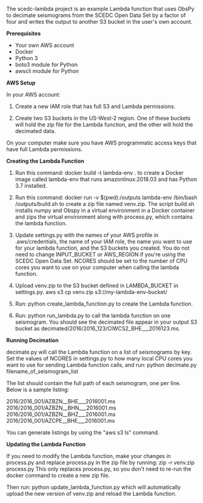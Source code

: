 The scedc-lambda project is an example Lambda function that uses ObsPy to
decimate seismograms from the SCEDC Open Data Set by a factor of four and 
writes the output to another S3 bucket in the user's own account.

**Prerequisites**

- Your own AWS account
- Docker
- Python 3
- boto3 module for Python
- awscli module for Python

**AWS Setup**

In your AWS account:

1. Create a new IAM role that has full S3 and Lambda permissions.

2. Create two S3 buckets in the US-West-2 region. One of these buckets will
hold the zip file for the Lambda function, and the other will hold the
decimated data.

On your computer make sure you have AWS programmatic access keys that have
full Lambda permissions.

**Creating the Lambda Function**

1. Run this command:
  docker build -t lambda-env .
to create a Docker image called lambda-env that runs
amazonlinux:2018.03 and has Python 3.7 installed.

2. Run this command:
  docker run -v $(pwd):/outputs lambda-env /bin/bash /outputs/build.sh
to create a zip file named venv.zip. The script build.sh installs numpy and Obspy
in a virtual environment in a Docker container and zips the virtual environment
along with process.py, which contains the lambda function.

3. Update settings.py with the names of your AWS profile in .aws/credentials,
the name of your IAM role, the name you want to use for your lambda function, 
and the S3 buckets you created. You do not need to change INPUT_BUCKET or AWS_REGION 
if you're using the SCEDC Open Data Set. NCORES should be set to the number of
CPU cores you want to use on your computer when calling the lambda function.

3. Upload venv.zip to the S3 bucket defined in LAMBDA_BUCKET in settings.py.
  aws s3 cp venv.zip s3://my-lambda-env-bucket/

4. Run:
  python create_lambda_function.py
to create the Lambda function.

5. Run:
  python run_lambda.py
to call the lambda function on one seismogram. You should see the decimated
file appear in your output S3 bucket as decimated/2016/2016_123/CIWCS2_BHE___2016123.ms.

**Running Decimation**

decimate.py will call the Lambda function on a list of seismograms by key. Set the 
values of NCORES in settings.py to how many local CPU cores you want to use for
sending Lambda function calls, and run:
  python decimate.py filename_of_seismogram_list

The list should contain the full path of each seismogram, one per line. Below is a sample listing:

2016/2016_001/AZBZN__BHE___2016001.ms
2016/2016_001/AZBZN__BHN___2016001.ms
2016/2016_001/AZBZN__BHZ___2016001.ms
2016/2016_001/AZCPE__BHE___2016001.ms

You can generate listings by using the "aws s3 ls" command.

**Updating the Lambda Function**

If you need to modify the Lambda function, make your changes in process.py and replace
process.py in the zip file by running:
  zip -r venv.zip process.py
This only replaces process.py, so you don't need to re-run the docker command to
create a new zip file. 

Then run:
  python update_lambda_function.py
which will automatically upload the new version of venv.zip and reload the Lambda
function.

